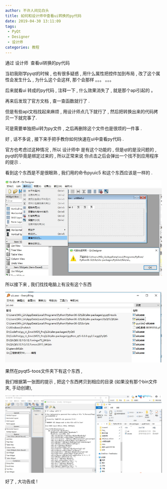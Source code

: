 ```yaml
---
author: 不许人间见白头
title: 如何和设计师中查看ui转换的py代码
date: 2019-04-30 13:11:09
tags: 
 - PyQt
 - Designer
 - 设计师
categories: 教程
---
```


通过 设计师  查看ui转换的py代码

当初我刚学pyqt的时候 , 也有很多疑惑 , 用什么属性把控件加到布局 , 改了这个属性会发生什么 , 为什么这个会这样, 那个会那样 。。。 。。。

后来就看ui 转成的py代码 , 注释一下 , 什么效果消失了 , 就是那个api引起的 。
<!-- more -->

再来后发现了官方文档 , 查一查函数就行了 .

但是有些api文档找起来麻烦 , 用设计师点几下就行了 , 然后把转换出来的代码拷贝一下就完事了.

可是需要单独把ui转为py文件 , 之后再删除这个文件也是很烦的一件事 .

好 , 话不多说 , 接下来手把手教你如何快速在ui中查看py代码 .

官方也考虑过这种情况 , 所以 设计师中 是有这个功能的 , 但是qt的是没问题的 , pyqt的毕竟是绑定过来的 , 所以正常来说 你点击之后会弹出一个找不到应用程序的提示 .

看到这个东西是不是很眼熟 , 我们用的命令pyuic5 和这个东西应该是一样的 .

![viewpyindesigner1](/images/viewpyindesigner1.jpg)

所以接下来 , 我们找找电脑上有没有这个东西

![viewpyindesigner2](/images/viewpyindesigner2.jpg)

果然在pyqt5-toos文件夹下有这个东西 ,

我们根据第一张图的提示 , 把这个东西拷贝到相应的目录 (如果没有那个bin文件夹, 手动创建),

![viewpyindesigner3](/images/viewpyindesigner3.jpg)

好了 , 大功告成 !
